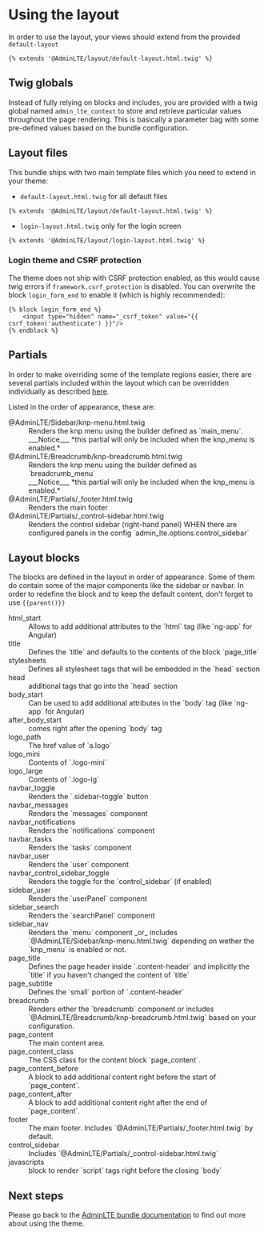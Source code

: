 # Using the layout

In order to use the layout, your views should extend from the provided `default-layout`
```twig
{% extends '@AdminLTE/layout/default-layout.html.twig' %}
```
## Twig globals
 
Instead of fully relying on blocks and includes, you are provided with a twig global named `admin_lte_context` to store and retrieve particular values throughout the page rendering. 
This is basically a parameter bag with some pre-defined values based on the bundle configuration. 

## Layout files

This bundle ships with two main template files which you need to extend in your theme:

- `default-layout.html.twig` for all default files
```
{% extends '@AdminLTE/layout/default-layout.html.twig' %}
```
- `login-layout.html.twig` only for the login screen
```
{% extends '@AdminLTE/layout/login-layout.html.twig' %}
```

### Login theme and CSRF protection

The theme does not ship with CSRF protection enabled, as this would cause twig errors if `framework.csrf_protection` is disabled.
You can overwrite the block `login_form_end` to enable it (which is highly recommended):

```
{% block login_form_end %}
    <input type="hidden" name="_csrf_token" value="{{ csrf_token('authenticate') }}"/>
{% endblock %}
```

## Partials

In order to make overriding some of the template regions easier, there are several partials included within the layout 
which can be overridden individually as described [here](http://symfony.com/doc/current/templating/overriding.html). 

Listed in the order of appearance, these are:

<dl>

<dt>@AdminLTE/Sidebar/knp-menu.html.twig
<dd>Renders the knp menu using the builder defined as `main_menu`. 
<br/>___Notice___ *this partial will only be included when the knp_menu is enabled.*

<dt>@AdminLTE/Breadcrumb/knp-breadcrumb.html.twig
<dd>Renders the knp menu using the builder defined as `breadcrumb_menu` 
<br/>___Notice___ *this partial will only be included when the knp_menu is enabled.*

<dt>@AdminLTE/Partials/_footer.html.twig
<dd>Renders the main footer

<dt>@AdminLTE/Partials/_control-sidebar.html.twig
<dd>Renders the control sidebar (right-hand panel) WHEN there are configured panels in the config `admin_lte.options.control_sidebar`

</dl>

## Layout blocks
The blocks are defined in the layout in order of appearance. Some of them do contain some of the major components like the sidebar or navbar. 
In order to redefine the block and to keep the default content, don't forget to use `{{parent()}}` 

<dl>

<dt>html_start
<dd>Allows to add additional attributes to the `html` tag (like `ng-app` for Angular)

<dt>title
<dd>Defines the `title` and defaults to the contents of the block `page_title`

<dt>stylesheets
<dd>Defines all stylesheet tags that will be embedded in the `head` section

<dt>head
<dd>additional tags that go into the `head` section

<dt>body_start
<dd>Can be used to add additional attributes in the `body` tag (like `ng-app` for Angular)

<dt>after_body_start
<dd>comes right after the opening `body` tag

<dt>logo_path
<dd>The href value of `a.logo`

<dt>logo_mini
<dd>Contents of `.logo-mini`

<dt>logo_large
<dd>Contents of `.logo-lg`

<dt>navbar_toggle
<dd>Renders the `.sidebar-toggle` button

<dt>navbar_messages
<dd>Renders the `messages` component

<dt>navbar_notifications
<dd>Renders the `notifications` component

<dt>navbar_tasks
<dd>Renders the `tasks` component

<dt>navbar_user
<dd>Renders the `user` component

<dt>navbar_control_sidebar_toggle
<dd>Renders the toggle for the `control_sidebar` (if enabled)

<dt>sidebar_user
<dd>Renders the `userPanel` component 

<dt>sidebar_search
<dd>Renders the `searchPanel` component

<dt>sidebar_nav
<dd>Renders the `menu` component _or_ includes `@AdminLTE/Sidebar/knp-menu.html.twig` depending on wether the `knp_menu` is enabled or not. 

<dt>page_title
<dd>Defines the page header inside `.content-header` and implicitly the `title` if you haven't changed the content of `title`

<dt>page_subtitle
<dd>Defines the `small` portion of `.content-header`

<dt>breadcrumb
<dd>Renders either the `breadcrumb` component or includes `@AdminLTE/Breadcrumb/knp-breadcrumb.html.twig` based on your configuration.

<dt>page_content
<dd>The main content area.

<dt>page_content_class
<dd>The CSS class for the content block `page_content`.

<dt>page_content_before
<dd>A block to add additional content right before the start of `page_content`.

<dt>page_content_after
<dd>A block to add additional content right after the end of `page_content`.

<dt>footer
<dd>The main footer. Includes `@AdminLTE/Partials/_footer.html.twig` by default.

<dt>control_sidebar
<dd>Includes `@AdminLTE/Partials/_control-sidebar.html.twig`

<dt>javascripts
<dd>block to render `script` tags right before the closing `body`

</dl>

## Next steps

Please go back to the [AdminLTE bundle documentation](README.md) to find out more about using the theme.
